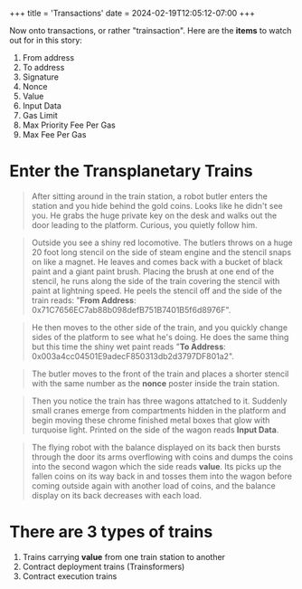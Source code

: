 +++
title = 'Transactions'
date = 2024-02-19T12:05:12-07:00
+++

Now onto transactions, or rather "trainsaction". Here are the **items** to watch out for in this story:

1. From address
2. To address
3. Signature
4. Nonce
5. Value
6. Input Data
7. Gas Limit
8. Max Priority Fee Per Gas
9. Max Fee Per Gas

# Enter the Transplanetary Trains

> After sitting around in the train station, a robot butler enters the station and you hide behind the gold coins. Looks like he didn't see you. He grabs the huge private key on the desk and walks out the door leading to the platform. Curious, you quietly follow him.

> Outside you see a shiny red locomotive. The butlers throws on a huge 20 foot long stencil on the side of steam engine and the stencil snaps on like a magnet. He leaves and comes back with a bucket of black paint and a giant paint brush. Placing the brush at one end of the stencil, he runs along the side of the train covering the stencil with paint at lightning speed. He peels the stencil off and the side of the train reads: "**From Address**: 0x71C7656EC7ab88b098defB751B7401B5f6d8976F".

> He then moves to the other side of the train, and you quickly change sides of the platform to see what he's doing. He does the same thing but this time the shiny wet paint reads "**To Address**: 0x003a4cc04501E9adecF850313db2d3797DF801a2".

> The butler moves to the front of the train and places a shorter stencil with the same number as the **nonce** poster inside the train station.

> Then you notice the train has three wagons attatched to it. Suddenly small cranes emerge from compartments hidden in the platform and begin moving these chrome finished metal boxes that glow with turquoise light. Printed on the side of the wagon reads **Input Data**.

> The flying robot with the balance displayed on its back then bursts through the door its arms overflowing with coins and dumps the coins into the second wagon which the side reads **value**. Its picks up the fallen coins on its way back in and tosses them into the wagon before coming outside again with another load of coins, and the balance display on its back decreases with each load.

>

# There are 3 types of trains

1. Trains carrying **value** from one train station to another
2. Contract deployment trains (Trainsformers)
3. Contract execution trains
